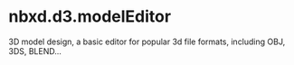 # nbxd.d3.modelEditor
3D model design, a basic editor for popular 3d file formats, including OBJ, 3DS, BLEND...
